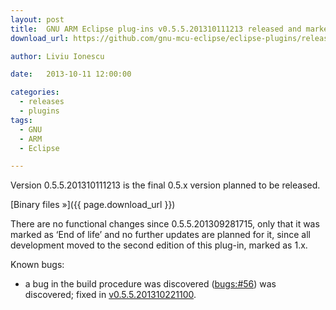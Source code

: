 ```yaml
---
layout: post
title:  GNU ARM Eclipse plug-ins v0.5.5.201310111213 released and marked ‘End of life’
download_url: https://github.com/gnu-mcu-eclipse/eclipse-plugins/releases/tag/v0.5.5-201310111213

author: Liviu Ionescu

date:   2013-10-11 12:00:00

categories:
  - releases
  - plugins
tags:
  - GNU
  - ARM
  - Eclipse

---
```


Version 0.5.5.201310111213 is the final 0.5.x version planned to be released.

[Binary files »]({{ page.download_url }})

There are no functional changes since 0.5.5.201309281715, only that it was marked as ‘End of life’ and no further updates are planned for it, since all development moved to the second edition of this plug-in, marked as 1.x.

Known bugs:

* a bug in the build procedure was discovered ([bugs:#56](https://sourceforge.net/p/gnuarmeclipse/bugs/56/)) was discovered; fixed in [v0.5.5.201310221100](https://github.com/gnu-mcu-eclipse/eclipse-plugins/wiki/Release-v0.5.5.201310221100).
